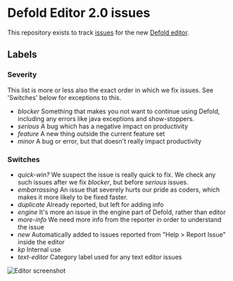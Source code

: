 # Defold Editor 2.0 issues

This repository exists to track [issues](https://github.com/defold/editor2-issues/issues) for the new [Defold editor](http://www.defold.com/editor-two). 

## Labels

### Severity

This list is more or less also the exact order in which we fix issues. See 'Switches' below for exceptions to this.

* *blocker* Something that makes you not want to continue using Defold, including any errors like java exceptions and show-stoppers.
* *serious* A bug which has a negative impact on productivity
* *feature* A new thing outside the current feature set
* *minor* A bug or error, but that doesn't really impact productivity

### Switches

* *quick-win?* We suspect the issue is really quick to fix. We check any such issues after we fix *blocker*, but before *serious* issues.
* *embarrassing* An issue that severely hurts our pride as coders, which makes it more likely to be fixed faster.
* *duplicate* Already reported, but left for adding info
* *engine* It's more an issue in the engine part of Defold, rather than editor
* *more-info* We need more info from the reporter in order to understand the issue
* *new* Automatically added to issues reported from "Help > Report Issue" inside the editor
* *kp* Internal use
* *text-editor* Category label used for any text editor issues

![Editor screenshot](https://raw.githubusercontent.com/defold/editor2-issues/master/editor.png)
